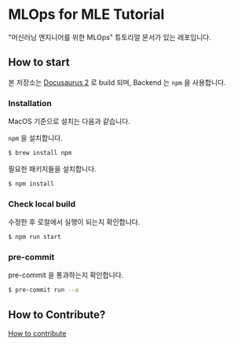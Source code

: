 # MLOps for MLE Tutorial

"머신러닝 엔지니어를 위한 MLOps" 튜토리얼 문서가 있는 레포입니다.

## How to start

본 저장소는 [Docusaurus 2](https://docusaurus.io/) 로 build 되며, Backend 는 `npm` 을 사용합니다.

### Installation

MacOS 기준으로 설치는 다음과 같습니다.

`npm` 을 설치합니다.
```bash
$ brew install npm
```

필요한 패키지들을 설치합니다.
```bash
$ npm install
```

### Check local build

수정한 후 로컬에서 실행이 되는지 확인합니다.

```bash
$ npm run start
```

### pre-commit

pre-commit 을 통과하는지 확인합니다.

```bash
$ pre-commit run --a
```

## How to Contribute?
[How to contribute](community/how-to-contribute.md)
